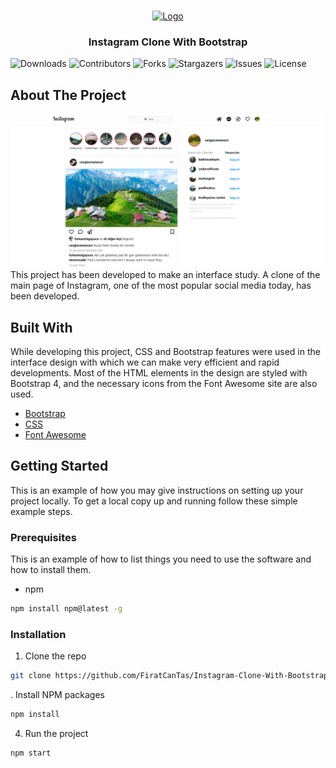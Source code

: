 <br/>
<p align="center">
  <a href="https://www.instagram.com/">
    <img src="https://upload.wikimedia.org/wikipedia/commons/thumb/9/95/Instagram_logo_2022.svg/1024px-Instagram_logo_2022.svg.png" alt="Logo" width="80" height="80">
  </a>
  <h3 align="center">Instagram Clone With Bootstrap
</h3>

</p>

![Downloads](https://img.shields.io/github/downloads/FiratCanTas/Instagram-Clone-With-Bootstrap/total) ![Contributors](https://img.shields.io/github/contributors/FiratCanTas/Instagram-Clone-With-Bootstrap?color=dark-green) ![Forks](https://img.shields.io/github/forks/FiratCanTas/Instagram-Clone-With-Bootstrap?style=social) ![Stargazers](https://img.shields.io/github/stars/FiratCanTas/Instagram-Clone-With-Bootstrap?style=social) ![Issues](https://img.shields.io/github/issues/FiratCanTas/Instagram-Clone-With-Bootstrap) ![License](https://img.shields.io/github/license/FiratCanTas/Instagram-Clone-With-Bootstrap) 

## About The Project
<img src="images/home-page.png" alt="home-interface" width="800"/>
This project has been developed to make an interface study. A clone of the main page of Instagram, one of the most popular social media today, has been developed.

## Built With

While developing this project, CSS and Bootstrap features were used in the interface design with which we can make very efficient and rapid developments. Most of the HTML elements in the design are styled with Bootstrap 4, and the necessary icons from the Font Awesome site are also used.

* [Bootstrap](https://getbootstrap.com/)
* [CSS](https://www.w3schools.com/css/default.asp)
* [Font Awesome](https://fontawesome.com/)

## Getting Started

This is an example of how you may give instructions on setting up your project locally.
To get a local copy up and running follow these simple example steps.

### Prerequisites

This is an example of how to list things you need to use the software and how to install them.

* npm

```sh
npm install npm@latest -g
```

### Installation

1. Clone the repo

```sh
git clone https://github.com/FiratCanTas/Instagram-Clone-With-Bootstrap.git
```

. Install NPM packages

```sh
npm install
```

4. Run the project

```JS
npm start
```
